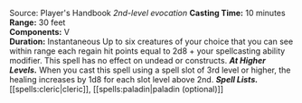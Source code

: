 Source: Player's Handbook
*2nd-level evocation*
**Casting Time:** 10 minutes  
**Range:** 30 feet  
**Components:** V  
**Duration:** Instantaneous
Up to six creatures of your choice that you can see within range each regain hit points equal to 2d8 + your spellcasting ability modifier. This spell has no effect on undead or constructs.
***At Higher Levels.*** When you cast this spell using a spell slot of 3rd level or higher, the healing increases by 1d8 for each slot level above 2nd.
***Spell Lists.*** [[spells:cleric|cleric]], [[spells:paladin|paladin (optional)]]